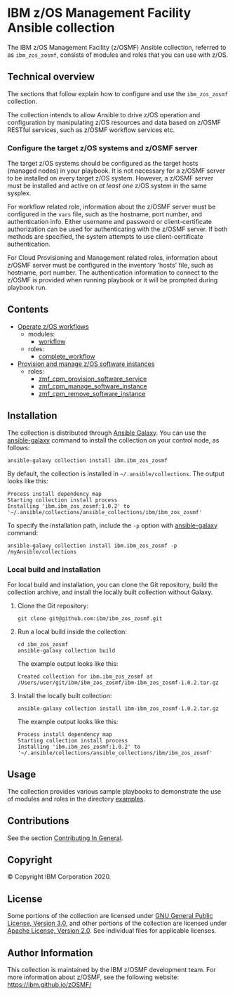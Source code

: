 # IBM z/OS Management Facility Ansible collection
The IBM z/OS Management Facility (z/OSMF) Ansible collection, referred to as `ibm_zos_zosmf`, consists of modules and roles that you can use with z/OS.


## Technical overview
The sections that follow explain how to configure and use the `ibm_zos_zosmf` collection.

The collection intends to allow Ansible to drive z/OS operation and configuration by manipulating z/OS resources and data based on z/OSMF RESTful services, such as z/OSMF workflow services etc.

### Configure the target z/OS systems and z/OSMF server
The target z/OS systems should be configured as the target hosts (managed nodes) in your playbook. It is not necessary for a z/OSMF server to be installed on every target z/OS system. However, a z/OSMF server must be installed and active on *at least one* z/OS system in the same sysplex.

For workflow related role, information about the z/OSMF server must be configured in the `vars` file, such as the hostname, port number, and authentication info. Either username and password or client-certificate authorization can be used for authenticating with the z/OSMF server.  If both methods are specified, the system attempts to use client-certificate authentication.

For Cloud Provisioning and Management related roles, information about z/OSMF server must be configured in the inventory 'hosts' file, such as hostname, port number. The authentication information to connect to the z/OSMF is provided when running playbook or it will be prompted during playbook run.


## Contents
- [Operate z/OS workflows](https://github.com/IBM/ibm_zos_zosmf/blob/release-v1.0.2/docs/README_workflow.md)
    - modules:
        - [workflow](https://github.com/IBM/ibm_zos_zosmf/blob/release-v1.0.3/docs/README_workflow.md#Modules)
    - roles:
        - [complete_workflow](https://github.com/IBM/ibm_zos_zosmf/blob/release-v1.0.3/docs/README_workflow.md#Roles)
- [Provision and manage z/OS software instances](https://github.com/IBM/ibm_zos_zosmf/blob/release-v1.0.3/docs/README_cpm.md)
    - roles:
        - [zmf_cpm_provision_software_service](https://github.com/IBM/ibm_zos_zosmf/blob/release-v1.0.3/docs/README_cpm.md#Roles-Specification)
        - [zmf_cpm_manage_software_instance](https://github.com/IBM/ibm_zos_zosmf/blob/release-v1.0.3/docs/README_cpm.md#Roles-Specification)
        - [zmf_cpm_remove_software_instance](https://github.com/IBM/ibm_zos_zosmf/blob/release-v1.0.3/docs/README_cpm.md#Roles-Specification)


## Installation
The collection is distributed through [Ansible Galaxy](https://galaxy.ansible.com/). You can use the [ansible-galaxy](https://docs.ansible.com/ansible/latest/cli/ansible-galaxy.html) command to install the collection on your control node, as follows:

```
ansible-galaxy collection install ibm.ibm_zos_zosmf
```

By default, the collection is installed in `~/.ansible/collections`. The output looks like this:

```
Process install dependency map
Starting collection install process
Installing 'ibm.ibm_zos_zosmf:1.0.2' to '~/.ansible/collections/ansible_collections/ibm/ibm_zos_zosmf'
```

To specify the installation path, include the `-p` option with [ansible-galaxy](https://docs.ansible.com/ansible/latest/cli/ansible-galaxy.html) command:

```
ansible-galaxy collection install ibm.ibm_zos_zosmf -p /myAnsible/collections
```

### Local build and installation
For local build and installation, you can clone the Git repository, build the collection archive, and install the locally built collection without Galaxy.

1.  Clone the Git repository:

    ```
    git clone git@github.com:ibm/ibm_zos_zosmf.git
    ```

2.  Run a local build inside the collection:

    ```
    cd ibm_zos_zosmf
    ansible-galaxy collection build
    ```

    The example output looks like this:

    ```
    Created collection for ibm.ibm_zos_zosmf at /Users/user/git/ibm/ibm_zos_zosmf/ibm-ibm_zos_zosmf-1.0.2.tar.gz
    ```

3.  Install the locally built collection:

    ```
    ansible-galaxy collection install ibm-ibm_zos_zosmf-1.0.2.tar.gz
    ```

    The example output looks like this:

    ```
    Process install dependency map
    Starting collection install process
    Installing 'ibm.ibm_zos_zosmf:1.0.2' to '~/.ansible/collections/ansible_collections/ibm/ibm_zos_zosmf'
    ```


## Usage
The collection provides various sample playbooks to demonstrate the use of modules and roles in the directory [examples](https://github.com/IBM/ibm_zos_zosmf/blob/release-v1.0.2/examples/README.md).


## Contributions
See the section [Contributing In General](https://github.com/IBM/ibm_zos_zosmf/blob/release-v1.0.2/CONTRIBUTING.md).


## Copyright
© Copyright IBM Corporation 2020.


## License
Some portions of the collection are licensed under [GNU General Public License, Version 3.0](https://opensource.org/licenses/GPL-3.0), and other portions of the collection are licensed under [Apache License, Version 2.0](https://opensource.org/licenses/Apache-2.0). See individual files for applicable licenses.


## Author Information
This collection is maintained by the IBM z/OSMF development team. For more information about z/OSMF, see the following website: https://ibm.github.io/zOSMF/
